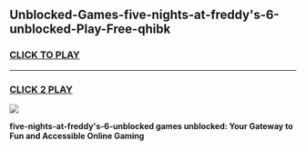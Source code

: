 
## Unblocked-Games-five-nights-at-freddy's-6-unblocked-Play-Free-qhibk
<h3>
<a href="https://premium76.site?title=five-nights-at-freddy's-6-unblocked&ref=18A1">CLICK TO PLAY</a></h3>
<hr>

<h3>
<a href="https://premium76.site?title=five-nights-at-freddy's-6-unblocked&ref=18A1">CLICK 2 PLAY</a>
  
</h3>

<a href="https://premium76.site?title=five-nights-at-freddy's-6-unblocked&ref=18A1"><img src="https://clearcache.store/games.png"></a>


**five-nights-at-freddy's-6-unblocked games unblocked: Your Gateway to Fun and Accessible Online Gaming**
